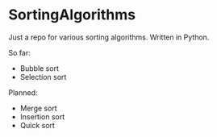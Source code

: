 SortingAlgorithms
=================

Just a repo for various sorting algorithms. Written in Python.

So far:

* Bubble sort
* Selection sort

Planned:

* Merge sort
* Insertion sort
* Quick sort
